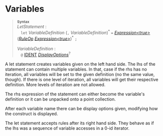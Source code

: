 # Variables

> <sup>**Syntax**</sup>\
> *LetStatement* :\
> &nbsp;&nbsp; `let` *VariableDefinition* (`,` *VariableDefinition*)<sup>\*</sup> `=` *[Expression&lt;true&gt;](expressions.md)* ([*RuleOp*](rules.md) *[Expression&lt;true&gt;](expressions.md)*)<sup>\*</sup> `;`\
> \
> *VariableDefinition* :\
> &nbsp;&nbsp; `@` [IDENT](identifiers.md) [*DisplayOptions*](display-options.md)<sup>?</sup>

A let statement creates variables given on the left hand side. The lhs of the statement can contain multiple variables. In that, case if the rhs has no iteration, all variables will be set to the given definition (no the same value, though). If there is one level of iteration, all variables will get their respective definition. More levels of iteration are not allowed.

The rhs expression of the statement can either become the variable's definition or it can be unpacked onto a point collection.

After each variable name there can be display options given, modifying how the construct is displayed.

The let statement accepts rules after its right hand side. They behave as if the lhs was a sequence of variable accesses in a 0-id iterator.